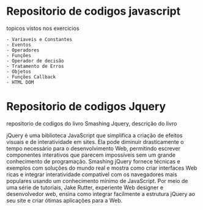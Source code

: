 Repositorio de codigos javascript
=================================
topicos vistos nos exercicios

	- Variaveis e Constantes
	- Eventos
	- Operadores
	- Funções
	- Operador de decisão
	- Tratamento de Erros
    - Objetos
	- Funções Callback
	- HTML DOM
    
Repositorio de codigos Jquery
=================================
repositorio de codigos do livro Smashing Jquery, descrição do livro

jQuery é uma biblioteca JavaScript que simplifica a criação de efeitos visuais e de interatividade em sites. Ela pode diminuir drasticamente o tempo necessário para o desenvolvimento Web, permitindo escrever componentes interativos que parecem impossíveis sem um grande conhecimento de programação. Smashing jQuery fornece técnicas e exemplos com soluções do mundo real e mostra como criar interfaces Web ricas e integrar interatividade compatível com os navegadores mais populares usando um conhecimento mínimo de JavaScript.
Por meio de uma série de tutoriais, Jake Rutter, experiente Web designer e desenvolvedor web, ensina como integrar facilmente a estrutura jQuery ao seu site e criar ótimas aplicações para a Web.